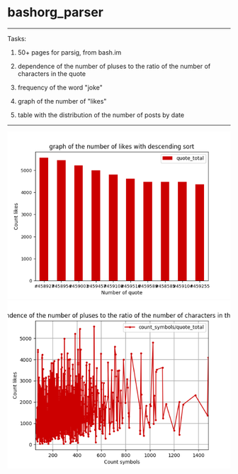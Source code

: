 # bashorg_parser

---

Tasks:

1. 50+ pages for parsig, from bash.im

2. dependence of the number of pluses to the ratio of the number of characters in the quote

3. frequency of the word "joke"

4. graph of the number of "likes"

5. table with the distribution of the number of posts by date

---

![plot](https://raw.githubusercontent.com/Exordio/bashorg_parser/master/nbr_like_plot.png)
![plot](https://raw.githubusercontent.com/Exordio/bashorg_parser/master/Dependence_plot.png)

